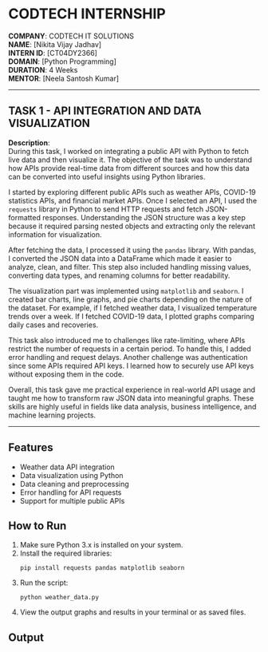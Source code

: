 # CODTECH INTERNSHIP

**COMPANY**: CODTECH IT SOLUTIONS  
**NAME**: [Nikita Vijay Jadhav]  
**INTERN ID**: [CT04DY2366]  
**DOMAIN**: [Python Programming]  
**DURATION**: 4 Weeks  
**MENTOR**: [Neela Santosh Kumar]  

---

## TASK 1 - API INTEGRATION AND DATA VISUALIZATION  

**Description**:  
During this task, I worked on integrating a public API with Python to fetch live data and then visualize it. The objective of the task was to understand how APIs provide real-time data from different sources and how this data can be converted into useful insights using Python libraries.  

I started by exploring different public APIs such as weather APIs, COVID-19 statistics APIs, and financial market APIs. Once I selected an API, I used the `requests` library in Python to send HTTP requests and fetch JSON-formatted responses. Understanding the JSON structure was a key step because it required parsing nested objects and extracting only the relevant information for visualization.  

After fetching the data, I processed it using the `pandas` library. With pandas, I converted the JSON data into a DataFrame which made it easier to analyze, clean, and filter. This step also included handling missing values, converting data types, and renaming columns for better readability.  

The visualization part was implemented using `matplotlib` and `seaborn`. I created bar charts, line graphs, and pie charts depending on the nature of the dataset. For example, if I fetched weather data, I visualized temperature trends over a week. If I fetched COVID-19 data, I plotted graphs comparing daily cases and recoveries.  

This task also introduced me to challenges like rate-limiting, where APIs restrict the number of requests in a certain period. To handle this, I added error handling and request delays. Another challenge was authentication since some APIs required API keys. I learned how to securely use API keys without exposing them in the code.  

Overall, this task gave me practical experience in real-world API usage and taught me how to transform raw JSON data into meaningful graphs. These skills are highly useful in fields like data analysis, business intelligence, and machine learning projects.  

---

## Features
- Weather data API integration
- Data visualization using Python
- Data cleaning and preprocessing
- Error handling for API requests
- Support for multiple public APIs

## How to Run
1. Make sure Python 3.x is installed on your system.
2. Install the required libraries:
   ```
   pip install requests pandas matplotlib seaborn
   ```
3. Run the script:
   ```
   python weather_data.py
   ```
4. View the output graphs and results in your terminal or as saved files.
## Output
